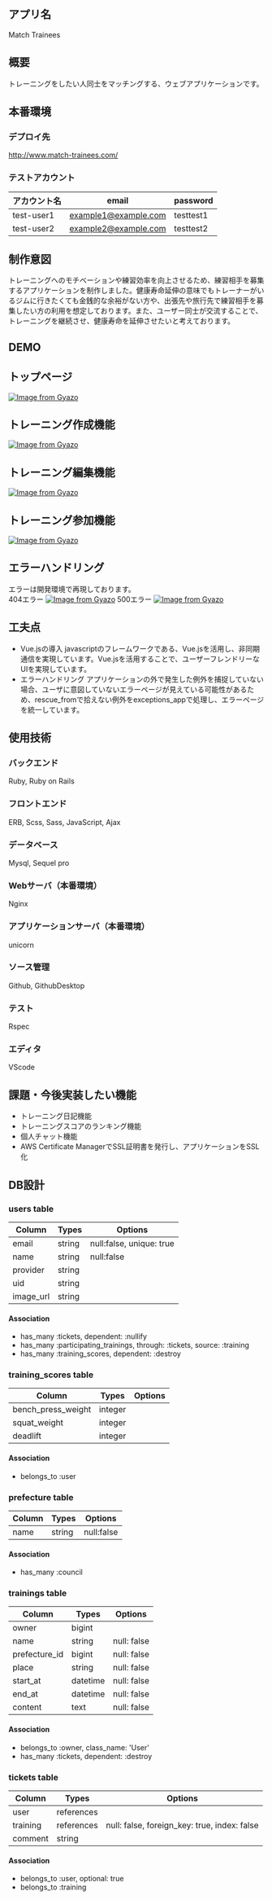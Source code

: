 ## アプリ名
Match Trainees

## 概要
トレーニングをしたい人同士をマッチングする、ウェブアプリケーションです。

## 本番環境
### デプロイ先
http://www.match-trainees.com/
### テストアカウント
|アカウント名|email|password|
|-|-|-|
|test-user1|example1@example.com|testtest1|
|test-user2|example2@example.com|testtest2|

## 制作意図
トレーニングへのモチベーションや練習効率を向上させるため、練習相手を募集するアプリケーションを制作しました。健康寿命延伸の意味でもトレーナーがいるジムに行きたくても金銭的な余裕がない方や、出張先や旅行先で練習相手を募集したい方の利用を想定しております。また、ユーザー同士が交流することで、トレーニングを継続させ、健康寿命を延伸させたいと考えております。

## DEMO
## トップページ
[![Image from Gyazo](https://i.gyazo.com/9a9f4d683c0e9e4a905f02390cfdff7b.png)](https://gyazo.com/9a9f4d683c0e9e4a905f02390cfdff7b)
## トレーニング作成機能
[![Image from Gyazo](https://i.gyazo.com/cfaeef3ae09c6f7ecf1e50f3e026c477.gif)](https://gyazo.com/cfaeef3ae09c6f7ecf1e50f3e026c477)
## トレーニング編集機能
[![Image from Gyazo](https://i.gyazo.com/e66d8522dd46191fe68c4184dad32de8.gif)](https://gyazo.com/e66d8522dd46191fe68c4184dad32de8)
## トレーニング参加機能
[![Image from Gyazo](https://i.gyazo.com/e7cae5ab11f990f865a635bba5239098.gif)](https://gyazo.com/e7cae5ab11f990f865a635bba5239098)
## エラーハンドリング
エラーは開発環境で再現しております。  
404エラー
[![Image from Gyazo](https://i.gyazo.com/257fedc1bb62f5c3cda820ca9966da4e.gif)](https://gyazo.com/257fedc1bb62f5c3cda820ca9966da4e)
500エラー
[![Image from Gyazo](https://i.gyazo.com/f2bcfa583c34b14e8f9f8d10d188fdf4.gif)](https://gyazo.com/f2bcfa583c34b14e8f9f8d10d188fdf4)

## 工夫点
- Vue.jsの導入
javascriptのフレームワークである、Vue.jsを活用し、非同期通信を実現しています。Vue.jsを活用することで、ユーザーフレンドリーなUIを実現しています。
- エラーハンドリング
アプリケーションの外で発生した例外を捕捉していない場合、ユーザに意図していないエラーページが見えている可能性があるため、rescue_fromで拾えない例外をexceptions_appで処理し、エラーページを統一しています。
## 使用技術

### バックエンド
Ruby, Ruby on Rails
### フロントエンド
ERB, Scss, Sass, JavaScript, Ajax
### データベース
Mysql, Sequel pro
### Webサーバ（本番環境）
Nginx
### アプリケーションサーバ（本番環境）
unicorn
### ソース管理
Github, GithubDesktop
### テスト
Rspec
### エディタ
VScode

## 課題・今後実装したい機能
- トレーニング日記機能
- トレーニングスコアのランキング機能
- 個人チャット機能
- AWS Certificate ManagerでSSL証明書を発行し、アプリケーションをSSL化

## DB設計
### users table
|Column|Types|Options|
|-|-|-|
|email|string|null:false, unique: true|
|name|string|null:false|
|provider|string||
|uid|string||
|image_url|string|

#### Association
- has_many :tickets, dependent: :nullify
- has_many :participating_trainings, through: :tickets, source: :training
- has_many :training_scores, dependent: :destroy

### training_scores table
|Column|Types|Options|
|-|-|-|
|bench_press_weight|integer||
|squat_weight|integer||
|deadlift|integer||

#### Association
- belongs_to :user

### prefecture table
|Column|Types|Options|
|-|-|-|
|name|string|null:false|

#### Association
- has_many :council

### trainings table
|Column|Types|Options|
|-|-|-|
|owner|bigint||
|name|string|null: false|
|prefecture_id|bigint|null: false|
|place|string|null: false|
|start_at|datetime|null: false|
|end_at|datetime|null: false|
|content|text|null: false|

#### Association
- belongs_to :owner, class_name: 'User'
- has_many :tickets, dependent: :destroy

### tickets table
|Column|Types|Options|
|-|-|-|
|user|references||
|training|references|null: false, foreign_key: true, index: false|
|comment|string||

#### Association
- belongs_to :user, optional: true
- belongs_to :training
